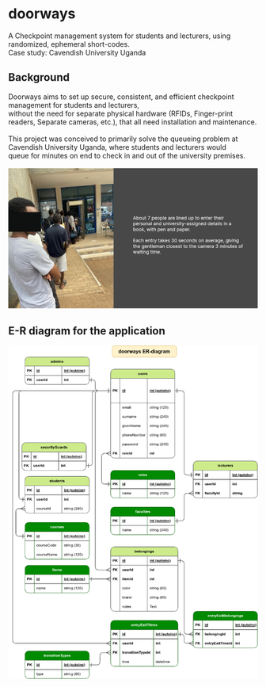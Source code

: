 # doorways

A Checkpoint management system for students and lecturers, using randomized, ephemeral short-codes.
\
Case study: Cavendish University Uganda

## Background

Doorways aims to set up secure, consistent, and efficient checkpoint management  for students and lecturers,
\
without the need for separate physical hardware (RFIDs, Finger-print readers, Separate cameras, etc.), that all need installation and maintenance.
\
\
This project was conceived to primarily solve the queueing problem at Cavendish University Uganda, where students and lecturers would
\
queue for minutes on end to check in and out of the university premises.
\
\
![Students lining up to check in](docs/images/students-lining-up-with-description.jpg)

## E-R diagram for the application

![doorways-er-diagram](docs/er-diagram/doorways-er-diagram.drawio.png)
